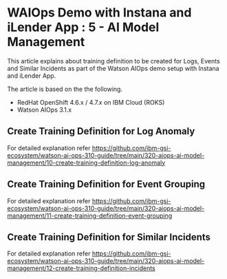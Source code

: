 # WAIOps Demo with Instana and iLender App : 5 - AI Model Management

This article explains about training definition to be created for Logs, Events and Similar Incidents as part of the Watson AIOps demo setup with Instana and iLender App.

The article is based on the the following.

- RedHat OpenShift 4.6.x / 4.7.x on IBM Cloud (ROKS)
- Watson AIOps 3.1.x


## Create Training Definition for Log Anomaly

For detailed explanation refer https://github.com/ibm-gsi-ecosystem/watson-ai-ops-310-guide/tree/main/320-aiops-ai-model-management/10-create-training-definition-log-anomaly

## Create Training Definition for Event Grouping

For detailed explanation refer https://github.com/ibm-gsi-ecosystem/watson-ai-ops-310-guide/tree/main/320-aiops-ai-model-management/11-create-training-definition-event-grouping


## Create Training Definition for Similar Incidents

For detailed explanation refer https://github.com/ibm-gsi-ecosystem/watson-ai-ops-310-guide/tree/main/320-aiops-ai-model-management/12-create-training-definition-incidents